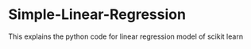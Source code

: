 # Simple-Linear-Regression
This explains the python code  for linear regression model of scikit learn
